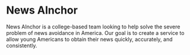 # News AInchor

News AInchor is a college-based team looking to help solve the severe problem of news avoidance in America. Our goal is to create a service to allow young Americans to obtain their news quickly, accurately, and consistently.
